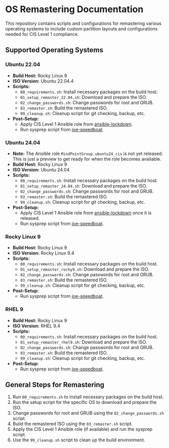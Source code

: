 # OS Remastering Documentation

This repository contains scripts and configurations for remastering various operating systems to include custom partition layouts and configurations needed for CIS Level 1 compliance.

## Supported Operating Systems

### Ubuntu 22.04
* **Build Host:** Rocky Linux 9
* **ISO Version:** Ubuntu 22.04.4
* **Scripts:**
  - `00_requirements.sh`: Install necessary packages on the build host.
  - `01_setup_remaster_22.04.sh`: Download and prepare the ISO.
  - `02_change_passwords.sh`: Change passwords for root and GRUB.
  - `03_remaster.sh`: Build the remastered ISO.
  - `99_cleanup.sh`: Cleanup script for git checking, backup, etc.
* **Post-Setup:**
  - Apply CIS Level 1 Ansible role from [ansible-lockdown](https://github.com/ansible-lockdown).
  - Run sysprep script from [joe-speedboat](https://raw.githubusercontent.com/joe-speedboat/linux.scripts/master/shell/sysprep.sh).

### Ubuntu 24.04
* **Note:** The Ansible role `MindPointGroup.ubuntu24_cis` is not yet released. This is just a preview to get ready for when the role becomes available.
* **Build Host:** Rocky Linux 9
* **ISO Version:** Ubuntu 24.04
* **Scripts:**
  - `00_requirements.sh`: Install necessary packages on the build host.
  - `01_setup_remaster_24.04.sh`: Download and prepare the ISO.
  - `02_change_passwords.sh`: Change passwords for root and GRUB.
  - `03_remaster.sh`: Build the remastered ISO.
  - `99_cleanup.sh`: Cleanup script for git checking, backup, etc.
* **Post-Setup:**
  - Apply CIS Level 1 Ansible role from [ansible-lockdown](https://github.com/ansible-lockdown) once it is released.
  - Run sysprep script from [joe-speedboat](https://raw.githubusercontent.com/joe-speedboat/linux.scripts/master/shell/sysprep.sh).

### Rocky Linux 9
* **Build Host:** Rocky Linux 9
* **ISO Version:** Rocky Linux 9.4
* **Scripts:**
  - `00_requirements.sh`: Install necessary packages on the build host.
  - `01_setup_remaster_rocky9.sh`: Download and prepare the ISO.
  - `02_change_passwords.sh`: Change passwords for root and GRUB.
  - `03_remaster.sh`: Build the remastered ISO.
  - `99_cleanup.sh`: Cleanup script for git checking, backup, etc.
* **Post-Setup:**
  - Run sysprep script from [joe-speedboat](https://raw.githubusercontent.com/joe-speedboat/linux.scripts/master/shell/sysprep.sh).

### RHEL 9
* **Build Host:** Rocky Linux 9
* **ISO Version:** RHEL 9.4
* **Scripts:**
  - `00_requirements.sh`: Install necessary packages on the build host.
  - `01_setup_remaster_rhel9.sh`: Download and prepare the ISO.
  - `02_change_passwords.sh`: Change passwords for root and GRUB.
  - `03_remaster.sh`: Build the remastered ISO.
  - `99_cleanup.sh`: Cleanup script for git checking, backup, etc.
* **Post-Setup:**
  - Run sysprep script from [joe-speedboat](https://raw.githubusercontent.com/joe-speedboat/linux.scripts/master/shell/sysprep.sh).

## General Steps for Remastering
1. Run `00_requirements.sh` to install necessary packages on the build host.
2. Run the setup script for the specific OS to download and prepare the ISO.
3. Change passwords for root and GRUB using the `02_change_passwords.sh` script.
4. Build the remastered ISO using the `03_remaster.sh` script.
5. Apply the CIS Level 1 Ansible role (if available) and run the sysprep script.
6. Use the `99_cleanup.sh` script to clean up the build environment.
